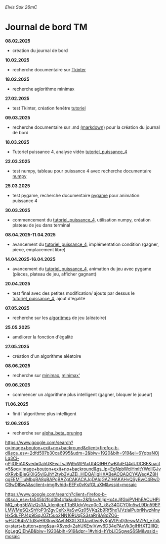 *Elvis Sok 26mC*

# Journal de bord TM

**08.02.2025**
- création du journal de bord

**10.02.2025**
- recherche documentaire sur [Tkinter](https://tkdocs.com/tutorial/index.html)

**18.02.2025**
- recherche aglorithme minimax

**27.02.2025**
- test Tkinter, création fenêtre [tutoriel](https://www.youtube.com/watch?v=yA2E4uXIn0g&list=PLjrnnc4BZaRCR5eOXSTAgKJpBl62Y7o45&index=2)

**09.03.2025**
- recherche documentaire sur .md [(markdown)](https://shd101wyy.github.io/markdown-preview-enhanced/#/markdown-basics) pour la création du journal de bord

**18.03.2025**
- Tutoriel puissance 4, analyse vidéo [tutoriel_puissance_4](https://youtu.be/XpYz-q1lxu8?si=vDCVqXGDOU7K_P8p)

**22.03.2025**
- test numpy, tableau pour puissance 4 avec recherche documentaire [numpy](https://numpy.org/doc/2.2/user/absolute_beginners.html#how-to-create-a-basic-array)

**25.03.2025**
- test pygame, recherche documentaire [pygame](https://www.pygame.org/docs/) pour animation puissance 4

**30.03.2025**
- commencement du [tutoriel_puissance_4](https://youtu.be/XpYz-q1lxu8?si=vDCVqXGDOU7K_P8p), utilisation numpy, création plateau de jeu dans terminal

**08.04.2025-11.04.2025**
- avancement du [tutoriel_puissance_4](https://youtu.be/XpYz-q1lxu8?si=vDCVqXGDOU7K_P8p), implémentation condition (gagner, piece, emplacement libre) 

**14.04.2025-16.04.2025**
- avancement du [tutoriel_puissance_4](https://youtu.be/XpYz-q1lxu8?si=vDCVqXGDOU7K_P8p), animation du jeu avec pygame (pièces, plateau de jeu, afficher gagnant)

**20.04.2025**
- test final avec des petites modification/ ajouts par dessus le [tutoriel_puissance_4](https://youtu.be/XpYz-q1lxu8?si=vDCVqXGDOU7K_P8p), ajout d'égalité

**07.05.2025**
- recherche sur les [algoritmes](https://www.youtube.com/watch?v=y7AKtWGOPAE) de jeu (aléatoire)

**25.05.2025**
- améliorer la fonction d'égalité

**27.05.2025**
- création d'un algorithme aléatoire

**08.06.2025**
- recherche sur [minimax](https://www.youtube.com/watch?v=l-hh51ncgDI), [minimax'](https://www.youtube.com/watch?v=DV5d31z1xTI&t=2s)

**09.06.2025**
- commencer un algorithme plus intelligent (gagner, bloquer le joueur)

**11.06.2025**
- finit l'algorithme plus intelligent

**12.06.2025**
- recherche sur [alpha_beta_pruning](https://www.youtube.com/watch?v=A7AO152vy50)

https://www.google.com/search?q=image+bouton+exit+no+backround&client=firefox-b-d&sca_esv=2dfd597b30ca6995&udm=2&biw=1920&bih=919&ei=6YqbaNOjLq3Ci-gPjIOEiA0&ved=0ahUKEwiTvJWj9oWPAxUt4QIHHYwBAdEQ4dUDCBE&uact=5&oq=image+bouton+exit+no+backround&gs_lp=EgNpbWciHmltYWdlIGJvdXRvbiBleGl0IG5vIGJhY2tyb3VuZEj_HlDQA1igHXABeACQAQCYAWegAZ8HqgEEMTIuMbgBA8gBAPgBAZgCAKACAJgDAIgGAZIHAKAHyQSyBwC4BwDCBwDIBwA&sclient=img#vhid=EEFx0vKsfGLuXM&vssid=mosaic

https://www.google.com/search?client=firefox-b-d&sca_esv=fa545b2fcd0b4c1a&udm=2&fbs=AIIjpHx4nJjfGojPVHhEACUHPiMQ_pbg5bWizQs3A_kIenjtcpTTqBUdyVgzq0c3_k8z34GCYOIq5wL9Dn59EPLMWMeSQxShYoP3rZgvCeKxXaSwGz05VKq2b9Rf5hx1JVzlaIPubrlNwzMnyHx5duFPJ4p9lSqJOZt5uo2NN16RUqES3saRr8A8dZO6-wFUO645VTdSgHR3Iqw3AyhN3XLXOUavi0wj8yKgjVfPn0j3eswMZPd_e7o&q=start+button+png&sa=X&ved=2ahUKEwiVwv6D34ePAxVk3gIHHXT2IlIQtKgLegQIEhAB&biw=1920&bih=919&dpr=1#vhid=hYbLiDSgweS6SM&vssid=mosaic